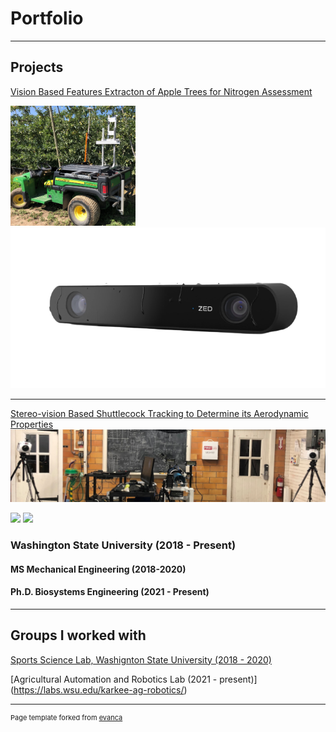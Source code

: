 <meta http-equiv='cache-control' content='no-cache'> 
<meta http-equiv='expires' content='0'> 
<meta http-equiv='pragma' content='no-cache'>

# Portfolio

---

## Projects

[Vision Based Features Extracton of Apple Trees for Nitrogen Assessment ](asd)

<img src="images/gator.jpeg?raw=true" width="200"/>

<img src="images/zed.png?raw=true"/>


---
[Stereo-vision Based Shuttlecock Tracking to Determine its Aerodynamic Properties](https://rex.libraries.wsu.edu/esploro/outputs/99900592359101842)
<img src="images/setup.png?raw=true"/>

<img src="images/axes.jpeg?raw=true" width="200"/>
<img src="images/shuttlecock.jpeg?raw=true" width="200"/>



### Washington State University (2018 - Present)

#### MS Mechanical Engineering (2018-2020)
#### Ph.D. Biosystems Engineering (2021 - Present)
---

## Groups I worked with

[Sports Science Lab, Washignton State University (2018 - 2020)](https://ssl.wsu.edu/)

[Agricultural Automation and Robotics Lab (2021 - present)] (https://labs.wsu.edu/karkee-ag-robotics/)


---
<p style="font-size:11px">Page template forked from <a href="https://github.com/evanca/quick-portfolio">evanca</a></p>
<!-- Remove above link if you don't want to attibute -->
